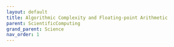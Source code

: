 ```yaml
---
layout: default
title: Algorithmic Complexity and Floating-point Arithmetic
parent: ScientificComputing
grand_parent: Science
nav_order: 1
---
```


